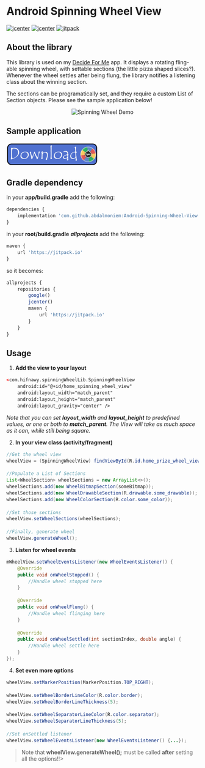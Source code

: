 # Android Spinning Wheel View #

[![jcenter](https://img.shields.io/badge/license-MIT-green.svg)](https://github.com/abicelis/PrizeWheelView/blob/master/LICENSE)
[![jcenter](https://img.shields.io/badge/platform-android-green.svg)](https://developer.android.com/index.html)
[![jitpack](https://jitpack.io/v/abdalmoniem/Android-Spinning-Wheel-View.svg)](https://jitpack.io/#abdalmoniem/Android-Spinning-Wheel-View)

## About the library

This library is used on my [Decide For Me](https://github.com/abdalmoniem/Decide-For-Me) app. It displays a rotating fling-able spinning wheel, with settable sections (the little pizza shaped slices?). 
Whenever the wheel settles after being flung, the library notifies a listening class about the winning section. 

The sections can be programatically set, and they require a custom List of Section objects.
Please see the sample application below!

<p align="center"><img alt='Spinning Wheel Demo' src='assets/spinning_wheel_demo.gif' width="40%"/></p>


## Sample application
<a target="_blank" href='https://github.com/abdalmoniem/Android-Spinning-Wheel-View/releases/download/1.1.4/app-debug.apk'><img alt='Download Sample Application' src='assets/download_button.png' width="240px"/></a>


## Gradle dependency
in your **app/build.gradle** add the following:
```javascript
dependencies {
	implementation 'com.github.abdalmoniem:Android-Spinning-Wheel-View:1.1.4'
}
```

in your **root/build.gradle** ***allprojects*** add the following:
```javascript
maven {
	url 'https://jitpack.io'
}
```
so it becomes:
```javascript
allprojects {
	repositories {
		google()
		jcenter()
		maven {
			url 'https://jitpack.io'
		}
	}
}
```

## Usage

1) **Add the view to your layout**
```xml
<​com​.hifnawy.spinningWheelLib.SpinningWheelView
	android:id="@+id/home_spinning_wheel_view"
	android:layout_width="match_parent"
	android:layout_height="match_parent"
	android:layout_gravity="center" />
```

*Note that you can set **layout_width** and **layout_height** to predefined values, or one or both to **match_parent**. The View will take as much space as it can, while still being square.*



2) **In your view class (activity/fragment)**
```java
//Get the wheel view
wheelView = (SpinningWheelView) findViewById(R.id.home_prize_wheel_view);
	
//Populate a List of Sections
List<WheelSection> wheelSections = new ArrayList<>();
wheelSections.add(new WheelBitmapSection(someBitmap));
wheelSections.add(new WheelDrawableSection(R.drawable.some_drawable));
wheelSections.add(new WheelColorSection(R.color.some_color));
	
//Set those sections
wheelView.setWheelSections(wheelSections);
	
//Finally, generate wheel
wheelView.generateWheel();
```


3) **Listen for wheel events**
```java
mWheelView.setWheelEventsListener(new WheelEventsListener() {
	@Override
	public void onWheelStopped() {
		//Handle wheel stopped here
	}
		
	@Override
	public void onWheelFlung() {
		//Handle wheel flinging here
	}
		
	@Override
	public void onWheelSettled(int sectionIndex, double angle) {
		//Handle wheel settle here
	}
});

```


4) **Set even more options**
```java
wheelView.setMarkerPosition(MarkerPosition.TOP_RIGHT);
	
wheelView.setWheelBorderLineColor(R.color.border);
wheelView.setWheelBorderLineThickness(5);
	
wheelView.setWheelSeparatorLineColor(R.color.separator);
wheelView.setWheelSeparatorLineThickness(5);
	
//Set onSettled listener
wheelView.setWheelEventsListener(new WheelEventsListener() {...});
```
>Note that **wheelView.generateWheel();** must be called **after** setting all the options!!>